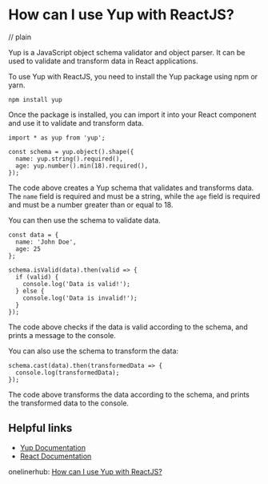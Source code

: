 # How can I use Yup with ReactJS?
// plain

Yup is a JavaScript object schema validator and object parser. It can be used to validate and transform data in React applications.

To use Yup with ReactJS, you need to install the Yup package using npm or yarn.

```
npm install yup
```

Once the package is installed, you can import it into your React component and use it to validate and transform data.

```
import * as yup from 'yup';

const schema = yup.object().shape({
  name: yup.string().required(),
  age: yup.number().min(18).required(),
});
```

The code above creates a Yup schema that validates and transforms data. The `name` field is required and must be a string, while the `age` field is required and must be a number greater than or equal to 18.

You can then use the schema to validate data.

```
const data = {
  name: 'John Doe',
  age: 25
};

schema.isValid(data).then(valid => {
  if (valid) {
    console.log('Data is valid!');
  } else {
    console.log('Data is invalid!');
  }
});
```

The code above checks if the data is valid according to the schema, and prints a message to the console.

You can also use the schema to transform the data:

```
schema.cast(data).then(transformedData => {
  console.log(transformedData);
});
```

The code above transforms the data according to the schema, and prints the transformed data to the console.

## Helpful links
- [Yup Documentation](https://github.com/jquense/yup)
- [React Documentation](https://reactjs.org/docs/getting-started.html)

onelinerhub: [How can I use Yup with ReactJS?](https://onelinerhub.com/reactjs/how-can-i-use-yup-with-reactjs)